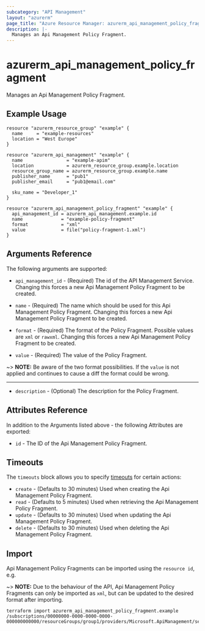 ```yaml
---
subcategory: "API Management"
layout: "azurerm"
page_title: "Azure Resource Manager: azurerm_api_management_policy_fragment"
description: |-
  Manages an Api Management Policy Fragment.
---
```


# azurerm_api_management_policy_fragment

Manages an Api Management Policy Fragment.

## Example Usage

```hcl
resource "azurerm_resource_group" "example" {
  name     = "example-resources"
  location = "West Europe"
}

resource "azurerm_api_management" "example" {
  name                = "example-apim"
  location            = azurerm_resource_group.example.location
  resource_group_name = azurerm_resource_group.example.name
  publisher_name      = "pub1"
  publisher_email     = "pub1@email.com"

  sku_name = "Developer_1"
}

resource "azurerm_api_management_policy_fragment" "example" {
  api_management_id = azurerm_api_management.example.id
  name              = "example-policy-fragment"
  format            = "xml"
  value             = file("policy-fragment-1.xml")
}
```

## Arguments Reference

The following arguments are supported:

* `api_management_id` - (Required) The id of the API Management Service. Changing this forces a new Api Management Policy Fragment to be created.

* `name` - (Required) The name which should be used for this Api Management Policy Fragment. Changing this forces a new Api Management Policy Fragment to be created.

* `format` - (Required) The format of the Policy Fragment. Possible values are `xml` or `rawxml`. Changing this forces a new Api Management Policy Fragment to be created.

* `value` - (Required) The value of the Policy Fragment.

~> **NOTE:** Be aware of the two format possibilities. If the `value` is not applied and continues to cause a diff the format could be wrong.

---

* `description` - (Optional) The description for the Policy Fragment.

## Attributes Reference

In addition to the Arguments listed above - the following Attributes are exported: 

* `id` - The ID of the Api Management Policy Fragment.

## Timeouts

The `timeouts` block allows you to specify [timeouts](https://www.terraform.io/language/resources/syntax#operation-timeouts) for certain actions:

* `create` - (Defaults to 30 minutes) Used when creating the Api Management Policy Fragment.
* `read` - (Defaults to 5 minutes) Used when retrieving the Api Management Policy Fragment.
* `update` - (Defaults to 30 minutes) Used when updating the Api Management Policy Fragment.
* `delete` - (Defaults to 30 minutes) Used when deleting the Api Management Policy Fragment.

## Import

Api Management Policy Fragments can be imported using the `resource id`, e.g.

~> **NOTE:** Due to the behaviour of the API, Api Management Policy Fragments can only be imported as `xml`, but can be updated to the desired format after importing.

```shell
terraform import azurerm_api_management_policy_fragment.example /subscriptions/00000000-0000-0000-0000-000000000000/resourceGroups/group1/providers/Microsoft.ApiManagement/service/instance1/policyFragments/policyFragment1
